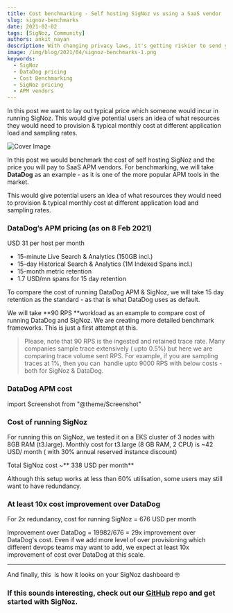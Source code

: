 ```yaml
---
title: Cost benchmarking - Self hosting SigNoz vs using a SaaS vendor
slug: signoz-benchmarks
date: 2021-02-02
tags: [SigNoz, Community]
authors: ankit_nayan
description: With changing privacy laws, it's getting riskier to send your data to third party SaaS vendors. In the observability domain, traces and logs are something which you don't want to send outside. Let's find out why self-hosted software solutions are replacing SaaS providers now.
image: /img/blog/2021/04/signoz-benchmarks-1.png
keywords:
  - SigNoz
  - DataDog pricing
  - Cost Benchmarking
  - SigNoz pricing
  - APM vendors
---
```


In this post we want to lay out typical price which someone would incur in running SigNoz. This would give potential users an idea of what resources they would need to provision & typical monthly cost at different application load and sampling rates.

<!--truncate-->

![Cover Image](/img/blog/2021/04/signoz-benchmarks-1.png)

In this post we would benchmark the cost of self hosting SigNoz and the price you will pay to SaaS APM vendors. For benchmarking, we will take **DataDog** as an example - as it is one of the more popular APM tools in the market.

This would give potential users an idea of what resources they would need to provision & typical monthly cost at different application load and sampling rates.

### DataDog’s APM pricing (as on 8 Feb 2021)

USD 31 per host per month

- 15-minute Live Search & Analytics (150GB incl.)
- 15-day Historical Search & Analytics (1M Indexed Spans incl.)
- 15-month metric retention
- 1.7 USD/mn spans for 15 day retention

To compare the cost of running DataDog APM & SigNoz, we will take 15 day retention as the standard - as that is what DataDog uses as default.

We will take **90 RPS **workload as an example to compare cost of running DataDog and SigNoz. We are creating more detailed benchmark frameworks. This is just a first attempt at this.

> Please, note that 90 RPS is the ingested and retained trace rate. Many companies sample trace extensively ( upto 0.5%) but here we are comparing trace volume sent RPS. For example, if you are sampling traces at 1%, then you can  handle upto 9000 RPS with below costs - both for SigNoz & DataDog.

### DataDog APM cost

import Screenshot from "@theme/Screenshot"

<Screenshot
  alt="DataDog APM cost"
  height={500}
  src="/img/blog/2021/02/datadog-cost-90rps.webp"
  title="DataDog costs for 90 RPS at 50 spans/ request
5832 mn spans with each span around 0.3 KB = 1.75 TB  @ 0.08 USD/GB-month = 140 USD/month"
  width={700}
/>

### Cost of running SigNoz

For running this on SigNoz, we tested it on a EKS cluster of 3 nodes with 8GB RAM (t3.large). Monthly cost for t3.large (8 GB RAM, 2 CPU) is ~42 USD/ month ( with 30% annual reserved instance discount)

<Screenshot
  alt="SigNoz cost"
  height={500}
  src="/img/blog/2021/02/signoz-cost-90rps-1.webp"
  title="SigNoz cost for 90 RPS at 50 spans/request
Disc cost for 15 day retention at 0.08 USD/GB-month"
  width={700}
/>

Total SigNoz cost ~** 338 USD per month**

Although this setup works at less than 60% utilisation, some users may still want to have redundancy.

### At least 10x cost improvement over DataDog

For 2x redundancy, cost for running SigNoz = 676 USD per month

Improvement over DataDog = 19982/676 = 29x improvement over DataDog's cost. Even if we add more level of over provisioning which different devops teams may want to add, we expect at least 10x improvement of cost over DataDog at this scale.

---

And finally, this  is how it looks on your SigNoz dashboard 🤓

<Screenshot
  alt="SigNoz UI"
  height={500}
  src="/img/blog/common/signoz_charts_application_metrics.webp"
  title="SigNoz UI showing application metrics like latency, error rates and request rates"
  width={700}
/>

### If this sounds interesting, check out our [GitHub](https://github.com/SigNoz/signoz) repo and get started with SigNoz.
